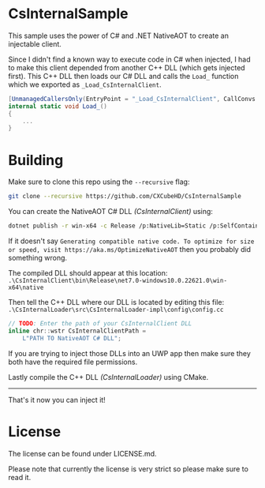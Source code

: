 # CsInternalSample

This sample uses the power of C# and .NET NativeAOT to create an 
injectable client.

Since I didn't find a known way to execute code in C# when injected,
I had to make this client depended from another C++ DLL (which gets
injected first). This C++ DLL then loads our C# DLL and calls the 
`Load_` function which we exported as `_Load_CsInternalClient`.

```cs
[UnmanagedCallersOnly(EntryPoint = "_Load_CsInternalClient", CallConvs = new[] { typeof(CallConvStdcall) })]
internal static void Load_()
{
    ...
}
```

# Building

Make sure to clone this repo using the `--recursive` flag:
```bash
git clone --recursive https://github.com/CXCubeHD/CsInternalSample
```

You can create the NativeAOT C# DLL _(CsInternalClient)_ using:
```bash
dotnet publish -r win-x64 -c Release /p:NativeLib=Static /p:SelfContained=true
```

If it doesn't say 
`Generating compatible native code. To optimize for size or speed, visit https://aka.ms/OptimizeNativeAOT`
then you probably did something wrong.

The compiled DLL should appear at this location:
`.\CsInternalClient\bin\Release\net7.0-windows10.0.22621.0\win-x64\native`

Then tell the C++ DLL where our DLL is located by editing this file:
`.\CsInternalLoader\src\CsInternalLoader-impl\config\config.cc`

```c++
// TODO: Enter the path of your CsInternalClient DLL
inline chr::wstr CsInternalClientPath =
	L"PATH TO NativeAOT C# DLL";
```

If you are trying to inject those DLLs into an UWP app then make sure
they both have the required file permissions.

Lastly compile the C++ DLL _(CsInternalLoader)_ using CMake.

---

That's it now you can inject it!

# License

The license can be found under LICENSE.md.

Please note that currently the license is very strict so please
make sure to read it.